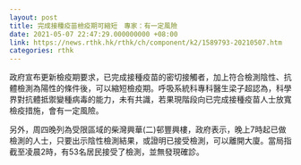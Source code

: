 ```yaml
---
layout: post
title: 完成接種疫苗檢疫期可縮短　專家：有一定風險
date: 2021-05-07 22:47:29.000000000 +08:00
link: https://news.rthk.hk/rthk/ch/component/k2/1589793-20210507.htm
categories: rthk
---
```


政府宣布更新檢疫期要求，已完成接種疫苗的密切接觸者，加上符合檢測陰性、抗體檢測為陽性的條件後，可以縮短檢疫期。呼吸系統科專科醫生梁子超認為，科學界對抗體抵禦變種病毒的能力，未有共識，若果現階段向已完成接種疫苗人士放寬檢疫措施，會有一定風險。

另外，周四晚列為受限區域的柴灣興華(二)邨豐興樓，政府表示，晚上7時起已做檢測的人士，只要出示陰性檢測結果，或證明已接受檢測，可以離開大廈。當局指截至凌晨2時，有53名居民接受了檢測，並無發現確診。
